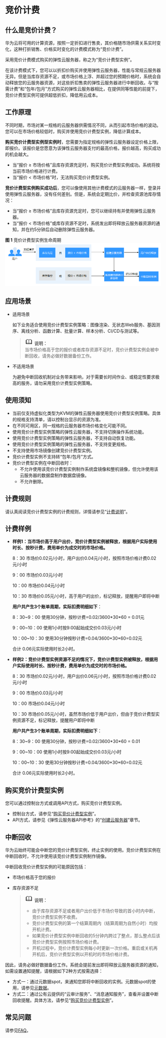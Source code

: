 # 竞价计费<a name="ZH-CN_TOPIC_0177964529"></a>

## 什么是竞价计费？<a name="zh-cn_topic_0119348774_section144031316541"></a>

华为云将可用的计算资源，按照一定折扣进行售卖，其价格随市场供需关系实时变化，这种打折销售、价格实时变化的计费模式称为“竞价计费”。

采用竞价计费模式购买的弹性云服务器，称之为“竞价计费型实例”。

在该计费模式下，您可以以折扣价购买并使用弹性云服务器，性能与常规云服务器无异。但是当库存资源不足，或市场价格上浮、并超过您的预期价格时，系统会自动释放您的云服务器资源，对这些折扣售卖的弹性云服务器进行中断回收。与“按需计费”和“包年/包月”方式购买的弹性云服务器相比，在提供同等性能的前提下，竞价计费型实例可提供超低折扣，降低用云成本。

## 工作原理<a name="zh-cn_topic_0119348774_section11341133712114"></a>

不同时期，市场对某一规格的云服务器供需情况不同，从而引起市场价格的波动。您可以在市场价格较低时，购买并使用竞价计费型实例，降低计算成本。

**购买竞价计费型实例型实例时**，您需要为指定规格的弹性云服务器设定价格上限，即报价。该报价是您愿意为该弹性云服务器支付的最高价格，报价越高，购买成功的机会越大。

-   当“报价 ≥ 市场价格”且库存资源充足时，购买竞价计费型实例成功。系统将按当前市场价格进行计费。
-   当“报价 < 市场价格”时，无法购买竞价计费型实例。

**竞价计费型实例购买成功后**，您可以像使用其他计费模式的云服务器一样，登录并使用弹性云服务器，没有任何差别。但是，系统会定期比价，并检查资源池库存情况：

-   当“报价 ≥ 市场价格”且库存资源充足时，您可以继续持有并使用弹性云服务器。
-   当“报价 < 市场价格”或库存资源不足时，系统发出即将释放云服务器资源的通知，并在约5分钟后自动删除弹性云服务器。

**图 1**  竞价计费型实例生命周期<a name="zh-cn_topic_0119348774_fig17316105219195"></a>  
![](figures/竞价计费型实例生命周期.png "竞价计费型实例生命周期")

## 应用场景<a name="zh-cn_topic_0119348774_section78231645165915"></a>

-   适用场景

    如下业务适合使用竞价计费型实例策略：图像渲染、无状态Web服务、基因测序、离线分析、函数计算、批量计算、样本分析、CI/CD与测试等。

    >![](public_sys-resources/icon-note.gif) **说明：**   
    >当市场价格高于您的报价或者库存资源不足时，竞价计费型实例会被中断回收，请务必做好数据备份工作。  

-   不适用场景

    为避免中断回收机制对业务带来影响，对于需要长时间作业、或稳定性要求极高的服务，请勿采用竞价计费型实例策略。


## 使用须知<a name="zh-cn_topic_0119348774_section26851958894"></a>

-   当前仅支持虚拟化类型为KVM的弹性云服务器使用竞价计费型实例策略。具体的规格支持清单，请以控制台显示的资源为准。
-   在不同可用区，同一规格的云服务器市场价格变化可能不同。
-   使用竞价计费型实例策略的弹性云服务器，不支持切换操作系统功能。
-   使用竞价计费型实例策略的弹性云服务器，不支持自动恢复功能。
-   使用竞价计费型实例策略的弹性云服务器，不支持变更规格。
-   不支持使用市场镜像创建竞价计费型实例。
-   竞价计费型实例不支持转“包年/包月”方式。
-   竞价计费型实例在中断回收时：
    -   不允许使用该竞价计费型实例制作系统盘镜像和整机镜像，但允许使用该云服务器的数据盘制作数据盘镜像。
    -   不允许删除。


## 计费规则<a name="zh-cn_topic_0119348774_section164729272474"></a>

请认真阅读竞价计费型实例的计费规则，详情请参见“[计费说明](https://support.huaweicloud.com/productdesc-ecs/ecs_01_0065.html)”。

## 计费样例<a name="zh-cn_topic_0119348774_section2056661918110"></a>

-   **样例1：当市场价高于用户出价，竞价计费型实例被释放，根据用户实际使用时长、按秒计费，费用单价为成交时的市场价格。**

    8：30  市场价0.02元/小时，用户出价0.04元/小时，按照市场价格计费0.02元/小时

    9：00  市场价0.03元/小时

    10：00  市场价0.04元/小时

    10：30 市场价0.05元/小时，高于用户的出价，标记释放，提醒用户即将中断

    **用户共产生3个账单周期，实际扣费明细如下**：

    8：30\~9：00 使用30分钟，按秒计费=0.02/3600\*30\*60 = 0.01元

    9：00\~10：00 使用1小时按9:00起始成交价0.03元/小时

    10：00\~10：30 使用30分钟按秒计费=0.04/3600\*30\*60=0.02元

    合计 0.06元实际使用时长2小时。

-   **样例2：竞价计费型实例资源不足的情况下，竞价计费型实例被释放，根据用户实际使用时长、按秒计费，费用单价为成交时的市场价格。**

    8：30  市场价0.02元/小时，用户出价0.06元/小时，按照市场价格计费0.02元/小时

    9：00  市场价0.03元/小时

    10：00  市场价0.04元/小时

    10：30 市场价0.05元/小时，虽然市场价低于用户出价，但由于竞价计费型实例资源不足，标记释放，提醒用户即将中断

    **用户共产生3个账单周期，实际扣费明细如下**：

    8：30\~9：00 使用30分钟，按秒计费=0.02/3600\*30\*60 = 0.01

    9：00\~10：00 使用1小时按9:00起始成交价0.03元/小时

    10：00\~10：30 使用30分钟按秒计费=0.04/3600\*30\*60=0.02元

    合计 0.06元实际使用时长2小时。


## 购买竞价计费型实例<a name="zh-cn_topic_0119348774_section55541990574"></a>

您可以通过控制台方式或调用API方式，购买竞价计费型实例。

-   控制台方式，请参见“[购买竞价计费型实例](购买竞价计费型实例.md)”。
-   API方式，请参见《弹性云服务器API参考》的“[创建云服务器](https://support.huaweicloud.com/api-ecs/zh-cn_topic_0020212668.html)”章节。

## 中断回收<a name="zh-cn_topic_0119348774_section5534121884411"></a>

华为云始终可能会中断您的竞价计费型实例，终止实例的使用。竞价计费型实例在中断回收时，不允许使用该竞价计费型实例制作镜像。

中断回收竞价计费型实例的可能原因包括：

-   市场价格高于您的报价
-   库存资源不足

    >![](public_sys-resources/icon-note.gif) **说明：**   
    >-   由于库存资源不足或者用户出价低于市场价导致的首小时内中断，竞价计费型实例不收费。  
    >-   竞价计费型实例的第一个结算周期内（结算周期为自然小时）均按开机计费。  
    >-   如果竞价计费型实例中断回收的5分钟内跨过了整点，那么整点后该竞价计费型实例按照市场价格计费。  
    >-   开机过程中，竞价计费型实例每小时更新一次价格。重启或关机再开机后，竞价计费型实例以开机时的市场价格计费。  


因此，请务必做好数据备份工作。系统会提前发出即将释放云服务器资源的通知，如需设置通知提醒，请根据如下2种方式按需选择：

-   方式一：通过元数据spot，来通知您即将中断回收的实例。元数据spot的使用，请参见[元数据](元数据获取.md)。
-   方式二：通过公有云提供的“云审计服务”、“消息通知服务”，查看并设置中断回收提醒。具体方法，请参见“[购买竞价计费型实例](购买竞价计费型实例.md)”。

## 常见问题<a name="zh-cn_topic_0119348774_section97817719121"></a>

请参见[FAQ](https://support.huaweicloud.com/ecs_faq/ecs_faq_0309.html)。

